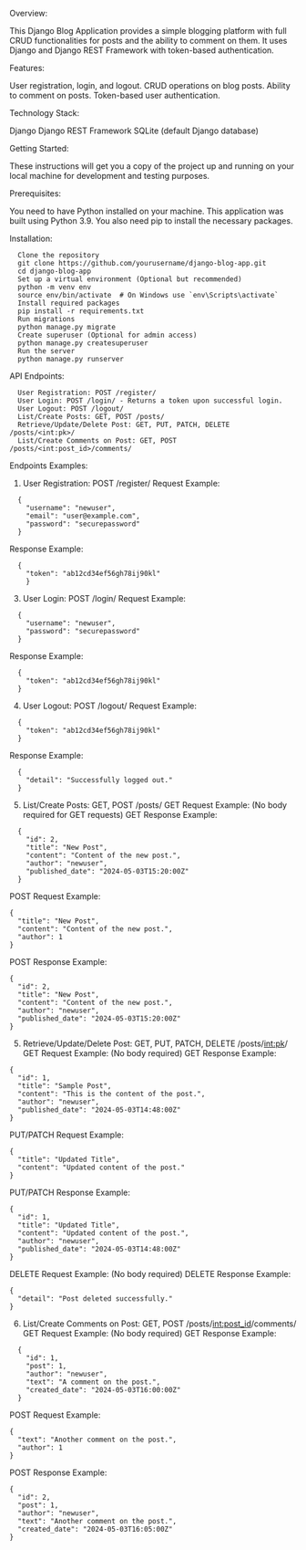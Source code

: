 Overview:

  This Django Blog Application provides a simple blogging platform with full CRUD functionalities for posts and the ability to comment on them. It uses Django and 
  Django REST Framework with token-based authentication.

Features:

  User registration, login, and logout.
  CRUD operations on blog posts.
  Ability to comment on posts.
  Token-based user authentication.
  
Technology Stack:

  Django
  Django REST Framework
  SQLite (default Django database)
  
Getting Started:

  These instructions will get you a copy of the project up and running on your local machine for development and testing purposes.

Prerequisites:

  You need to have Python installed on your machine. This application was built using Python 3.9. You also need pip to install the necessary packages.

Installation:
```
  Clone the repository
  git clone https://github.com/yourusername/django-blog-app.git
  cd django-blog-app
  Set up a virtual environment (Optional but recommended)
  python -m venv env
  source env/bin/activate  # On Windows use `env\Scripts\activate`
  Install required packages
  pip install -r requirements.txt
  Run migrations
  python manage.py migrate
  Create superuser (Optional for admin access)
  python manage.py createsuperuser
  Run the server
  python manage.py runserver
  ```
API Endpoints:
```
  User Registration: POST /register/
  User Login: POST /login/ - Returns a token upon successful login.
  User Logout: POST /logout/
  List/Create Posts: GET, POST /posts/
  Retrieve/Update/Delete Post: GET, PUT, PATCH, DELETE /posts/<int:pk>/
  List/Create Comments on Post: GET, POST /posts/<int:post_id>/comments/
```
Endpoints Examples:
1. User Registration: POST /register/
  Request Example:

```
  {
    "username": "newuser",
    "email": "user@example.com",
    "password": "securepassword"
  }

```
  Response Example:
  
```
  {
    "token": "ab12cd34ef56gh78ij90kl"
    }
```
3. User Login: POST /login/
  Request Example:

```
  {
    "username": "newuser",
    "password": "securepassword"
  }
```
  Response Example:
  
```
  {
    "token": "ab12cd34ef56gh78ij90kl"
  }
```
4. User Logout: POST /logout/
  Request Example:

```
  {
    "token": "ab12cd34ef56gh78ij90kl"
  }
```
  Response Example:
  
```
  {
    "detail": "Successfully logged out."
  }
```

5. List/Create Posts: GET, POST /posts/
  GET Request Example: (No body required for GET requests)
  GET Response Example:

```
  {
    "id": 2,
    "title": "New Post",
    "content": "Content of the new post.",
    "author": "newuser",
    "published_date": "2024-05-03T15:20:00Z"
  }
```
  POST Request Example:
  
  ```
  {
    "title": "New Post",
    "content": "Content of the new post.",
    "author": 1
  }
```
  POST Response Example:
  
  ```
  {
    "id": 2,
    "title": "New Post",
    "content": "Content of the new post.",
    "author": "newuser",
    "published_date": "2024-05-03T15:20:00Z"
  }
```
5. Retrieve/Update/Delete Post: GET, PUT, PATCH, DELETE /posts/<int:pk>/
  GET Request Example: (No body required)
  GET Response Example:

  ```
  {
    "id": 1,
    "title": "Sample Post",
    "content": "This is the content of the post.",
    "author": "newuser",
    "published_date": "2024-05-03T14:48:00Z"
  }
```
  PUT/PATCH Request Example:
  
  ```
  {
    "title": "Updated Title",
    "content": "Updated content of the post."
  }
```
  PUT/PATCH Response Example:
  
  ```
  {
    "id": 1,
    "title": "Updated Title",
    "content": "Updated content of the post.",
    "author": "newuser",
    "published_date": "2024-05-03T14:48:00Z"
  }
```
  
  DELETE Request Example: (No body required)
  DELETE Response Example:
  
  ```
  {
    "detail": "Post deleted successfully."
  }
  ```
6. List/Create Comments on Post: GET, POST /posts/<int:post_id>/comments/
  GET Request Example: (No body required)
  GET Response Example:

  ```
    {
      "id": 1,
      "post": 1,
      "author": "newuser",
      "text": "A comment on the post.",
      "created_date": "2024-05-03T16:00:00Z"
    }
```

  POST Request Example:
  
  ```
  {
    "text": "Another comment on the post.",
    "author": 1
  }
```
  POST Response Example:
  
  ```
  {
    "id": 2,
    "post": 1,
    "author": "newuser",
    "text": "Another comment on the post.",
    "created_date": "2024-05-03T16:05:00Z"
  }
```

